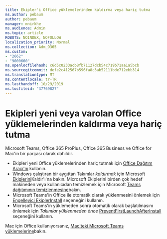 ```yaml
---
title: Ekipler'i Office yüklemelerinden kaldırma veya hariç tutma
ms.author: pebaum
author: pebaum
manager: mnirkhe
ms.audience: Admin
ms.topic: article
ROBOTS: NOINDEX, NOFOLLOW
localization_priority: Normal
ms.collection: Adm_O365
ms.custom:
- "2662"
- "9000660"
ms.openlocfilehash: c6d5c0233acb8fb71127dcb54c719b71aa1a5bcb
ms.sourcegitcommit: defe2c412567b596fa8c3ab52111bde712ebb314
ms.translationtype: MT
ms.contentlocale: tr-TR
ms.lasthandoff: 10/29/2019
ms.locfileid: "37769827"
---
```

# <a name="uninstall-or-exclude-teams-from-new-or-existing-office-installations"></a>Ekipleri yeni veya varolan Office yüklemelerinden kaldırma veya hariç tutma

Microsoft Teams, Office 365 ProPlus, Office 365 Business ve Office for Mac'in bir parçası olarak dahildir.

- Ekipleri yeni Office yüklemelerinden hariç tutmak için [Office Dağıtım Aracı'nı](https://docs.microsoft.com/deployoffice/teams-install#how-to-exclude-microsoft-teams-from-new-installations-of-office-365-proplus) kullanın.
- Windows çalıştıran bir aygıttan Takımlar *kaldırmak* için Microsoft [Ekiplerini](https://support.office.com/article/3b159754-3c26-4952-abe7-57d27f5f4c81)Kaldır'ı'na bakın. Microsoft Ekiplerini birden çok hedef makineden veya kullanıcıdan temizlemek için Microsoft [Teams dağıtımının temizlenmesine](https://docs.microsoft.com/microsoftteams/scripts/powershell-script-teams-deployment-clean-up)bakın.
- Microsoft Teams'in Office ile otomatik olarak yüklenmesini önlemek için [Engelleyici EkiplerInstall](https://docs.microsoft.com/deployoffice/teams-install#use-group-policy-to-control-the-installation-of-microsoft-teams
) seçeneğini kullanın.
- Microsoft Teams'in yüklemeden sonra otomatik olarak başlatılmasını önlemek için *Takımlar yüklenmeden önce* [PreventFirstLaunchAfterInstall](https://docs.microsoft.com/deployoffice/teams-install#use-group-policy-to-prevent-microsoft-teams-from-starting-automatically-after-installation) seçeneğini kullanın.

Mac için Office kullanıyorsanız, [Mac'teki Microsoft Teams yüklemelerine](https://docs.microsoft.com/deployoffice/teams-install#microsoft-teams-installations-on-a-mac)bakın.